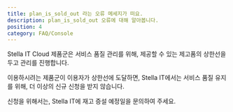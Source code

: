 ```yaml
---
title: plan_is_sold_out 라는 오류 메세지가 떠요.
description: plan_is_sold_out 오류에 대해 알아봅니다.
position: 4
category: FAQ/Console
---
```


Stella IT Cloud 제품군은 서비스 품질 관리를 위해, 제공할 수 있는 제고품의 상한선을 두고 관리를 진행합니다.  

이용하시려는 제품군이 이용자가 상한선에 도달하면, Stella IT에서는 서비스 품질 유지를 위해, 더 이상의 신규 신청을 받지 않습니다.  

신청을 위해서는, Stella IT에 재고 증설 예정일을 문의하여 주세요.  